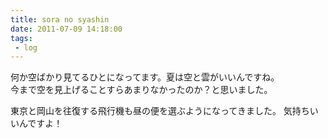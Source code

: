 ```yaml
---
title: sora no syashin
date: 2011-07-09 14:18:00
tags:
 - log
---
```


何か空ばかり見てるひとになってます。夏は空と雲がいいんですね。<br>
今まで空を見上げることすらあまりなかったのか？と思いました。

<!-- more -->

東京と岡山を往復する飛行機も昼の便を選ぶようになってきました。
気持ちいいんですよ！

<img src="http://farm6.static.flickr.com/5315/5871696857_b051d7f193.jpg" alt="" />
<img src="http://farm6.static.flickr.com/5156/5872256800_aba8a9bbfc.jpg" alt="" />
<img src="http://farm4.static.flickr.com/3025/5871701333_c9a0e62462.jpg" alt="" />
<img src="http://farm6.static.flickr.com/5141/5871707467_81efbbb9cd.jpg" alt="" />
<img src="http://farm7.static.flickr.com/6040/5903577628_e491b77a87.jpg" alt="" />
<img src="http://farm7.static.flickr.com/6014/5904165970_179817f8ca.jpg" alt="" />
